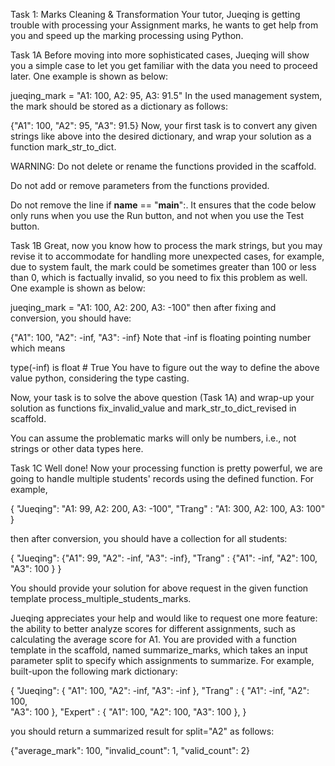 Task 1: Marks Cleaning & Transformation
Your tutor, Jueqing is getting trouble with processing your Assignment marks, he wants to get help from you and speed up the marking processing using Python.

Task 1A
Before moving into more sophisticated cases, Jueqing will show you a simple case to let you get familiar with the data you need to proceed later. One example is shown as below:

jueqing_mark = "A1: 100, A2: 95, A3: 91.5"
In the used management system, the mark should be stored as a dictionary as follows:

{"A1": 100, "A2": 95, "A3": 91.5}
Now, your first task is to convert any given strings like above into the desired dictionary, and wrap your solution as a function mark_str_to_dict.

WARNING: Do not delete or rename the functions provided in the scaffold.

 Do not add or remove parameters from the functions provided.

Do not remove the line if __name__ == "__main__":. It ensures that the code below only runs when you use the Run button, and not when you use the  Test button.

Task 1B
Great, now you know how to process the mark strings, but you may revise it to accommodate for handling more unexpected cases, for example, due to system fault, the mark could be sometimes greater than 100 or less than 0, which is factually invalid, so you need to fix this problem as well. One example is shown as below:

jueqing_mark = "A1: 100, A2: 200, A3: -100"
then after fixing and conversion, you should have:

{"A1": 100, "A2": -inf, "A3": -inf}
Note that -inf is floating pointing number which means

type(-inf) is float  # True
You have to figure out the way to define the above value python, considering the type casting.

Now, your task is to solve the above question (Task 1A) and wrap-up your solution as functions fix_invalid_value and mark_str_to_dict_revised in scaffold.

You can assume the problematic marks will only be numbers, i.e., not strings or other data types here.

Task 1C
Well done! Now your processing function is pretty powerful, we are going to handle multiple students' records using the defined function. For example,

{
    "Jueqing": "A1: 99, A2: 200, A3: -100",
    "Trang"  : "A1: 300, A2: 100, A3: 100"
}

then after conversion, you should have a collection for all students:

{
    "Jueqing": {"A1": 99,   "A2": -inf, "A3": -inf},
    "Trang"  : {"A1": -inf, "A2": 100,  "A3": 100 }
}

You should provide your solution for above request in the given function template process_multiple_students_marks.

Jueqing appreciates your help and would like to request one more feature: the ability to better analyze scores for different assignments, such as calculating the average score for A1. You are provided with a function template in the scaffold, named summarize_marks, which takes an input parameter split to specify which assignments to summarize. For example, built-upon the following mark dictionary:

{
    "Jueqing": {
        "A1": 100,
        "A2": -inf,
        "A3": -inf
    },
    "Trang"  : {
        "A1": -inf, 
        "A2": 100,  
        "A3": 100
    },
    "Expert" : {
        "A1": 100,
        "A2": 100,
        "A3": 100
    },
}

you should return a summarized result for split="A2" as follows:

{"average_mark": 100, "invalid_count": 1, "valid_count": 2}